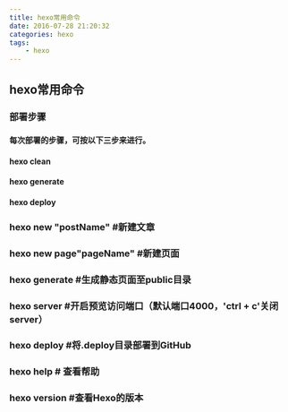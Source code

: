 ```yaml
---
title: hexo常用命令
date: 2016-07-28 21:20:32
categories: hexo
tags:
    - hexo
---
```

## hexo常用命令

### 部署步骤
#### 每次部署的步骤，可按以下三步来进行。
#### hexo clean
#### hexo generate
#### hexo deploy

### hexo new "postName" #新建文章
### hexo new page"pageName" #新建页面
### hexo generate #生成静态页面至public目录
### hexo server #开启预览访问端口（默认端口4000，'ctrl + c'关闭server）
### hexo deploy #将.deploy目录部署到GitHub
### hexo help # 查看帮助
### hexo version #查看Hexo的版本